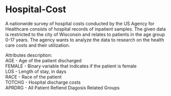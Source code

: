 # Hospital-Cost

A nationwide survey of hospital costs conducted by the US Agency for Healthcare consists of hospital
records of inpatient samples. The given data is restricted to the city of Wisconsin and relates to patients in
the age group 0-17 years. The agency wants to analyze the data to research on the health care costs and
their utilization.

Attributes description:<br>
AGE     - Age of the patient discharged<br>
FEMALE  - Binary variable that indicates if the patient is female<br>
LOS     - Length of stay, in days<br>
RACE    - Race of the patient<br>
TOTCHG  - Hospital discharge costs<br>
APRDRG  - All Patient Refiend Diagosis Related Groups<br>
